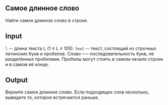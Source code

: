 ## Самое длинное слово

Найти самое длинное слово в строке.

## Input

`l` -- длина текста L (1 ≤ L ≤ 105).
`text` -- текст, состоящий из строчных латинских букв и пробелов.
Слово —– последовательность букв, не разделённых пробелами.
Пробелы могут стоять в самом начале строки и в самом её конце.

## Output

Верните самое длинное слово.
Если подходящих слов несколько, выведите то, которое встречается раньше.
